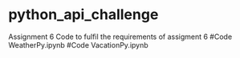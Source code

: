 # python_api_challenge

Assignment 6 
Code to fulfil the requirements of assigment 6
#Code WeatherPy.ipynb
#Code VacationPy.ipynb
